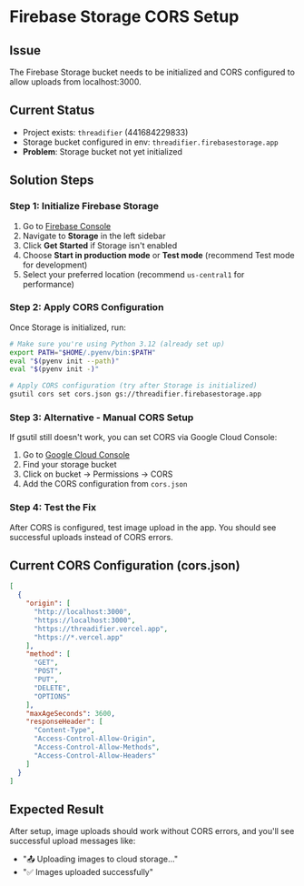 # Firebase Storage CORS Setup

## Issue
The Firebase Storage bucket needs to be initialized and CORS configured to allow uploads from localhost:3000.

## Current Status
- Project exists: `threadifier` (441684229833)
- Storage bucket configured in env: `threadifier.firebasestorage.app`
- **Problem**: Storage bucket not yet initialized

## Solution Steps

### Step 1: Initialize Firebase Storage
1. Go to [Firebase Console](https://console.firebase.google.com/project/threadifier)
2. Navigate to **Storage** in the left sidebar
3. Click **Get Started** if Storage isn't enabled
4. Choose **Start in production mode** or **Test mode** (recommend Test mode for development)
5. Select your preferred location (recommend `us-central1` for performance)

### Step 2: Apply CORS Configuration
Once Storage is initialized, run:

```bash
# Make sure you're using Python 3.12 (already set up)
export PATH="$HOME/.pyenv/bin:$PATH"
eval "$(pyenv init --path)"
eval "$(pyenv init -)"

# Apply CORS configuration (try after Storage is initialized)
gsutil cors set cors.json gs://threadifier.firebasestorage.app
```

### Step 3: Alternative - Manual CORS Setup
If gsutil still doesn't work, you can set CORS via Google Cloud Console:
1. Go to [Google Cloud Console](https://console.cloud.google.com/storage/browser?project=threadifier)
2. Find your storage bucket
3. Click on bucket → Permissions → CORS
4. Add the CORS configuration from `cors.json`

### Step 4: Test the Fix
After CORS is configured, test image upload in the app. You should see successful uploads instead of CORS errors.

## Current CORS Configuration (cors.json)
```json
[
  {
    "origin": [
      "http://localhost:3000",
      "https://localhost:3000", 
      "https://threadifier.vercel.app",
      "https://*.vercel.app"
    ],
    "method": [
      "GET",
      "POST", 
      "PUT",
      "DELETE",
      "OPTIONS"
    ],
    "maxAgeSeconds": 3600,
    "responseHeader": [
      "Content-Type",
      "Access-Control-Allow-Origin",
      "Access-Control-Allow-Methods", 
      "Access-Control-Allow-Headers"
    ]
  }
]
```

## Expected Result
After setup, image uploads should work without CORS errors, and you'll see successful upload messages like:
- "📤 Uploading images to cloud storage..."
- "✅ Images uploaded successfully"